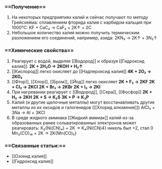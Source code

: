 ### ==Получение==
1. На некоторых предприятиях калий и сейчас получают по методу Грейсхейма: сплавлением фторида калия с карбидом кальция при 1000°С:
                        KF + CaC₂ → CaF₂ + 2K↑ + 2C
2. Небольшое количество калия можно получить термическим разложением его соединений, например, азида:
                                  2KN₃ → 2K↑ + 3N₂↑
### ==Химические свойства==
1. Реагирует с водой, выделяя [[Водород]] и образуя [[Гидроксид калия]]:
                            **2K + 2H₂O → 2KOH + H₂↑**
2. [[Кислород]] легко окисляет до [[Надпероксид калия]] 
                            **4K + 2O₂ → 2KO₂**
3. [[Фтор]], [[Хлор]], [[Бром]], [[Йод]] легко окисляет
                            **2K + F₂ → 2KF**
                            **2K + Cl₂ → 2KCl**
                            **2K + Br₂ → 2KBr**
                            **2K + I₂ → 2KI**
4. При нагревании реагирует с [[Водород]], [[Сера]], [[Фосфор]]
                         **2K + H₂ → 2KH**
                         **2K + S → K₂S**
                         **3K + P → K₃P**
5. Калий (и другие щелочные металлы) могут восстанавливать другие металлы из их оксидов и галогенидов ([[Хлорид алюминия]])
                         AlCl₃ + 3Na → Al + 3KCl
6. В среде жидкого аммиака [[Жидкий аммиак]] калий из-за образованных ранее сольватированных электронов может реагировать:
                    K₂{Ni(CN)₄} + 2K → K₄{Ni(CN)4} никель был +2, стал 0
                    Mn₂(CO)₁₀ + 2K → 2K{Mn(CO)₅}
### ==Связанные статьи:==
- [[Озонид калия]] 
- [[Гидроксид калия]]